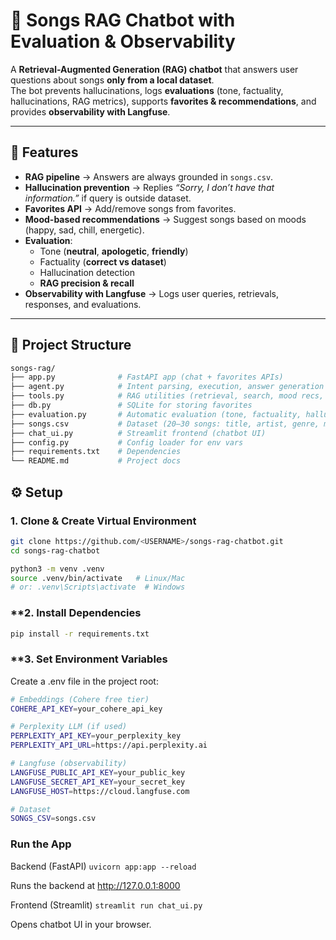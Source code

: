 # 🎵 Songs RAG Chatbot with Evaluation & Observability

A **Retrieval-Augmented Generation (RAG) chatbot** that answers user questions about songs **only from a local dataset**.  
The bot prevents hallucinations, logs **evaluations** (tone, factuality, hallucinations, RAG metrics), supports **favorites & recommendations**, and provides **observability with Langfuse**.

---

## 🚀 Features
- **RAG pipeline** → Answers are always grounded in `songs.csv`.  
- **Hallucination prevention** → Replies *“Sorry, I don’t have that information.”* if query is outside dataset.  
- **Favorites API** → Add/remove songs from favorites.  
- **Mood-based recommendations** → Suggest songs based on moods (happy, sad, chill, energetic).  
- **Evaluation**:  
  - Tone (**neutral**, **apologetic**, **friendly**)  
  - Factuality (**correct vs dataset**)  
  - Hallucination detection  
  - **RAG precision & recall**  
- **Observability with Langfuse** → Logs user queries, retrievals, responses, and evaluations.  

---

## 📂 Project Structure
```bash
songs-rag/
├── app.py              # FastAPI app (chat + favorites APIs)
├── agent.py            # Intent parsing, execution, answer generation
├── tools.py            # RAG utilities (retrieval, search, mood recs, dataset ops)
├── db.py               # SQLite for storing favorites
├── evaluation.py       # Automatic evaluation (tone, factuality, hallucination, metrics)
├── songs.csv           # Dataset (20–30 songs: title, artist, genre, mood)
├── chat_ui.py          # Streamlit frontend (chatbot UI)
├── config.py           # Config loader for env vars
├── requirements.txt    # Dependencies
└── README.md           # Project docs

```

## ⚙️ Setup

### **1. Clone & Create Virtual Environment**
```bash
git clone https://github.com/<USERNAME>/songs-rag-chatbot.git
cd songs-rag-chatbot

python3 -m venv .venv
source .venv/bin/activate   # Linux/Mac
# or: .venv\Scripts\activate  # Windows
```

### **2. Install Dependencies
```bash
pip install -r requirements.txt
```

### **3. Set Environment Variables
Create a .env file in the project root:
```bash
# Embeddings (Cohere free tier)
COHERE_API_KEY=your_cohere_api_key

# Perplexity LLM (if used)
PERPLEXITY_API_KEY=your_perplexity_key
PERPLEXITY_API_URL=https://api.perplexity.ai

# Langfuse (observability)
LANGFUSE_PUBLIC_API_KEY=your_public_key
LANGFUSE_SECRET_API_KEY=your_secret_key
LANGFUSE_HOST=https://cloud.langfuse.com

# Dataset
SONGS_CSV=songs.csv
```


### Run the App
Backend (FastAPI)
`uvicorn app:app --reload`

Runs the backend at http://127.0.0.1:8000

Frontend (Streamlit)
`streamlit run chat_ui.py`

Opens chatbot UI in your browser.